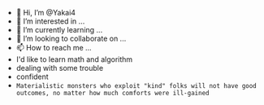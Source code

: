 - 👋 Hi, I’m @Yakai4
- 👀 I’m interested in ...
- 🌱 I’m currently learning ...
- 💞️ I’m looking to collaborate on ...
- 📫 How to reach me ...
- I'd like to learn math and algorithm
- dealing with some trouble
- confident
- `Materialistic monsters who exploit "kind" folks will not have good outcomes, no matter how much comforts were ill-gained`
<!---
Yakai4/Yakai4 is a ✨ special ✨ repository because its `README.md` (this file) appears on your GitHub profile.
You can click the Preview link to take a look at your changes.
--->
